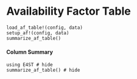 Availability Factor Table
=========================

```@docs
load_af_table!(config, data)
setup_af!(config, data)
summarize_af_table()
```

#### Column Summary
```@example
using E4ST # hide
summarize_af_table() # hide
```